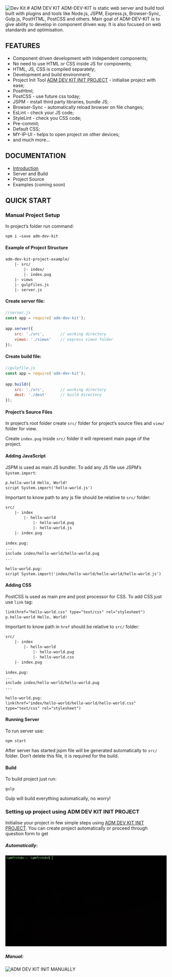<img title="Dev Kit" src="http://adm-designhouse.com/adm-dev-kit-logo.svg">  
# ADM DEV KIT
ADM-DEV-KIT is static web server and build tool built with plugins and tools like Node.js, JSPM, Express.js, Browser-Sync, Gulp.js, PostHTML, PostCSS and others. Main goal of ADM-DEV-KIT is to give ability to develop in component driven way. It is also focused on web standards and optimisation.

## FEATURES
- Component driven development with independent components;
- No need to use HTML or CSS inside JS for components;
- HTML, JS, CSS is compiled separately;
- Development and build environment;
- Project Init Tool [ADM DEV KIT INIT PROJECT](https://github.com/admdh/adm-dev-kit-init-project) - initialise project with ease;
- PostHtml;
- PostCSS - use future css today;
- JSPM - install third party libraries, bundle JS;
- Browser-Sync - automatically reload browser on file changes;
- EsLint - check your JS code;
- StyleLint - check you CSS code;
- Pre-commit;
- Default CSS;
- MY-IP-UI - helps to open project on other devices;
- and much more…

## DOCUMENTATION
- [Introduction](https://github.com/admdh/adm-dev-kit/blob/2.5.0/_docs/introduction.md)
- Server and Build
- Project Source
- Examples (coming soon)

## QUICK START

### Manual Project Setup
In project’s folder run command:
```
npm i —save adm-dev-kit
```

#### Example of Project Structure
```
adm-dev-kit-project-example/
	|- src/
		|- index/
		|- index.pug
	|- views
	|- gulpfiles.js
	|- server.js
```

#### Create server file:
```js
//server.js
const app = require('adm-dev-kit');

app.server({
    src: './src',       // working directory
    views: './views'    // express views folder
});
```

#### Create build file: 
```js
//gulpfile.js
const app = require('adm-dev-kit');

app.build({
    src: './src',       // working directory
    dest: './dest'      // build directory
});
```

#### Project’s Source Files
In project’s root folder create ```src/``` folder for project’s source files and ```view/``` folder for view.

Create ```index.pug``` inside ```src/``` folder it will represent main page of the project.

#### Adding JavaScript
JSPM is used as main JS bundler. To add any JS file use JSPM’s ```System.import```:
```
p.hello-world Hello, World!
script System.import('hello-world.js')
```
Important to know path to any js file should be relative to ```src/``` folder:
```
src/
    |- index
        |- hello-world
            |- hello-world.pug
            |- hello-world.js
    |- index.pug
    
index.pug:
...
include index/hello-world/hello-world.pug
...

hello-world.pug:
script System.import('index/hello-world/hello-world/hello-world.js')
```

#### Adding CSS
PostCSS is used as main pre and post processor for CSS.
To add CSS just use ```link``` tag:
```
link(href="hello-world.css" type="text/css" rel="stylesheet")
p.hello-world Hello, World!
```
Important to know path in ```href``` should be relative to ```src/``` folder:
```
src/
    |- index
        |- hello-world
            |- hello-world.pug
            |- hello-world.css
    |- index.pug
    
index.pug:
...
include index/hello-world/hello-world.pug
...

hello-world.pug:
link(href="index/hello-world/hello-world/hello-world.css" type="text/css" rel="stylesheet")
```

#### Running Server
To run server use:
```
npm start
```
After server has started jspm file will be generated automatically to ```src/``` folder. Don’t delete this file, it is required for the build.

#### Build
To build project just run:
```
gulp
```
Gulp will build everything automatically, no worry! 


### Setting up project using ADM DEV KIT INIT PROJECT
Initialise your project in few simple steps using [ADM DEV KIT INIT PROJECT](https://github.com/admdh/adm-dev-kit-init-project). You can create project automatically or proceed through question form to get
##### Automatically:
![ADM DEV KIT INIT AUTOMATICALLY](https://raw.githubusercontent.com/admdh/adm-dev-kit-init-project/master/images/adm-dev-kit-auto-project-init.gif)
##### Manual:
![ADM DEV KIT INIT MANUALLY](https://raw.githubusercontent.com/admdh/adm-dev-kit-init-project/master/images/adm-dev-kit-manual-project-init.gif)
